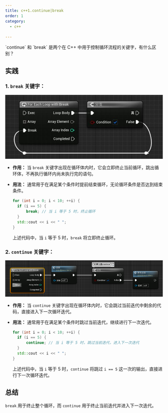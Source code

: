 ```yaml
---
title: c++1.continue|break
order: 1
category:
  - c++

---
```

<ChatMessage avatar="../../../assets/emoji/dsyj.png" :avatarWidth="40">
`continue` 和 `break` 是两个在 C++ 中用于控制循环流程的关键字，有什么区别？
</ChatMessage>

## 实践

### 1. **`break` 关键字：**

   ![整个蓝图块的过程为for循环](..%2Fassets%2Fbreak.jpg)

- **作用：** 当 `break` 关键字出现在循环体内时，它会立即终止当前循环，跳出循环体，不再执行循环内尚未执行完的语句。
- **用法：** 通常用于在满足某个条件时提前结束循环，无论循环条件是否达到结束条件。

   ```cpp
   for (int i = 0; i < 10; ++i) {
     if (i == 5) {
         break; // 当 i 等于 5 时，终止循环
     }
     std::cout << i << " ";
   }
   ```
   上述代码中，当 `i` 等于 5 时，`break` 将立即终止循环。

### 2. **`continue` 关键字：**

 ![整个蓝图块的过程为for循环](..%2Fassets%2Fcontinue.png)

- **作用：** 当 `continue` 关键字出现在循环体内时，它会跳过当前迭代中剩余的代码，直接进入下一次循环迭代。
- **用法：** 通常用于在满足某个条件时跳过当前迭代，继续进行下一次迭代。

   ```cpp
   for (int i = 0; i < 10; ++i) {
     if (i == 5) {
         continue; // 当 i 等于 5 时，跳过当前迭代，进入下一次迭代
     }
     std::cout << i << " ";
   }
   ```

   上述代码中，当 `i` 等于 5 时，`continue` 将跳过 `i == 5` 这一次的输出，直接进行下一次循环迭代。

## 总结

`break` 用于终止整个循环，而 `continue` 用于终止当前迭代并进入下一次迭代。